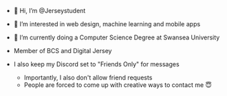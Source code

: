 - 👋 Hi, I’m @Jerseystudent

- 👀 I’m interested in web design, machine learning and mobile apps

- 🌱 I’m currently doing a Computer Science Degree at Swansea University

- Member of BCS and Digital Jersey

- I also keep my Discord set to "Friends Only" for messages

  - Importantly, I also don't allow friend requests
  - People are forced to come up with creative ways to contact me 😇
<!---
    Jerseystudent/Jerseystudent is a ✨ special ✨ repository because its `README.md` (this file) appears on your GitHub profile.
    You can click the Preview link to take a look at your changes.
    --->

